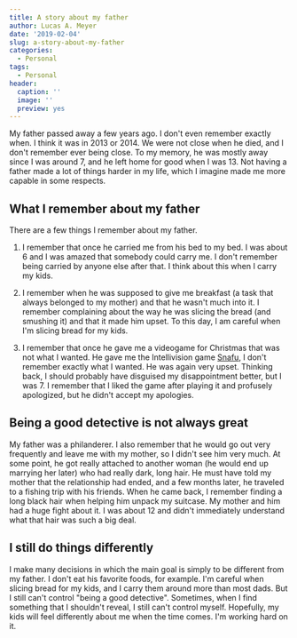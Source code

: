 ```yaml
---
title: A story about my father
author: Lucas A. Meyer
date: '2019-02-04'
slug: a-story-about-my-father
categories:
  - Personal
tags:
  - Personal
header:
  caption: ''
  image: ''
  preview: yes
---
```


My father passed away a few years ago. I don't even remember exactly when. I think it was in 2013 or 2014. We were not close when he died, and I don't remember ever being close. To my memory, he was mostly away since I was around 7, and he left home for good when I was 13. Not having a father made a lot of things harder in my life, which I imagine made me more capable in some respects.

<!-- ## My original case for a two-parent household

Well, it's not necessarily a case for a *father*, but more a case for a household with two parents, no matter their genders. When I was a teenager, the only opinion I had was my mom's, right or wrong. Not having another parent in the house made it more expensive for me to validate my mother's opinions. One example was when I wanted to leave a low-income, dead-end job for another job. My mom was of the opinion that "job longevity" and loyalty were very valuable traits - that one shouldn't leave a job after a short period of time. My questionings didn't go very far. In that case I ended up not folowing my mother's opinion and changed jobs. I'm sure the change had a positive impact in my career, but I was terrified. 

-->

## What I remember about my father

There are a few things I remember about my father. 

1) I remember that once he carried me from his bed to my bed. I was about 6 and I was amazed that somebody could carry me. I don't remember being carried by anyone else after that. I think about this when I carry my kids.

2) I remember when he was supposed to give me breakfast (a task that always belonged to my mother) and that he wasn't much into it. I remember complaining about the way he was slicing the bread (and smushing it) and that it made him upset. To this day, I am careful when I'm slicing bread for my kids.

3) I remember that once he gave me a videogame for Christmas that was not what I wanted. He gave me the Intellivision game [Snafu](https://en.wikipedia.org/wiki/Snafu_(video_game)), I don't remember exactly what I wanted. He was again very upset. Thinking back, I should probably have disguised my disappointment better, but I was 7. I remember that I liked the game after playing it and profusely apologized, but he didn't accept my apologies.

## Being a good detective is not always great

My father was a philanderer. I also remember that he would go out very frequently and leave me with my mother, so I didn't see him very much. At some point, he got really attached to another woman (he would end up marrying her later) who had really dark, long hair. He must have told my mother that the relationship had ended, and a few months later, he traveled to a fishing trip with his friends. When he came back, I remember finding a long black hair when helping him unpack my suitcase. My mother and him had a huge fight about it. I was about 12 and didn't immediately understand what that hair was such a big deal.

## I still do things differently

I make many decisions in which the main goal is simply to be different from my father. I don't eat his favorite foods, for example. I'm careful when slicing bread for my kids, and I carry them around more than most dads. But I still can't control "being a good detective". Sometimes, when I find something that I shouldn't reveal, I still can't control myself. Hopefully, my kids will feel differently about me when the time comes. I'm working hard on it.